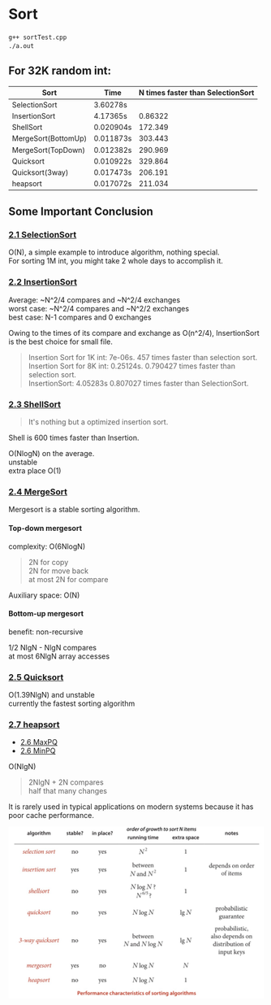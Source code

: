 # Sort

`g++ sortTest.cpp`  
`./a.out`  

## For 32K random int: 

| Sort | Time | N times faster than SelectionSort |
| ---- | ---- | --------------------------------- |
| SelectionSort|  3.60278s  ||
| InsertionSort| 4.17365s | 0.86322 |
| ShellSort    | 0.020904s| 172.349|
|MergeSort(BottomUp)|  0.011873s | 303.443 |
|MergeSort(TopDown)| 0.012382s | 290.969 |
|Quicksort| 0.010922s | 329.864 |
|Quicksort(3way) | 0.017473s | 206.191 |
|heapsort| 0.017072s | 211.034  |  
  

  
  
## Some Important Conclusion  

### [2.1 SelectionSort](./header/selectionsort.h)

O(N), a simple example to introduce algorithm, nothing special.  
For sorting 1M int, you might take 2 whole days to accomplish it.  

### [2.2 InsertionSort](./header/insertionsort.h)

Average:    ~N^2/4 compares and ~N^2/4 exchanges  
worst case: ~N^2/4 compares and ~N^2/2 exchanges  
best case:   N-1   compares and 0      exchanges  

Owing to the times of its compare and exchange as O(n^2/4), InsertionSort is the best choice for small file. 

> Insertion Sort for 1K int: 7e-06s.  457 times faster than selection sort.  
> Insertion Sort for 8K int: 0.25124s.  0.790427 times faster than selection sort.  
> InsertionSort:  4.05283s  0.807027 times faster than SelectionSort.  

### [2.3 ShellSort](./header/shellsort.h)

> It's nothing but a optimized insertion sort.  

Shell is 600 times faster than Insertion.  

O(NlogN) on the average.  
unstable  
extra place O(1)  

### [2.4 MergeSort](./header/mergesort.h)  

Mergesort is a stable sorting algorithm.  

#### Top-down mergesort   
complexity: O(6NlogN)  
> 2N for copy  
> 2N for move back  
> at most 2N for compare  

Auxiliary space: O(N)  

#### Bottom-up mergesort  

benefit: non-recursive

1/2 NlgN - NlgN compares  
at most 6NlgN array accesses  

### [2.5 Quicksort](./header/quicksort.h)  

O(1.39NlgN) and unstable  
currently the fastest sorting algorithm  

 
### [2.7 heapsort](./header/heapsort.h)  
+ [2.6 MaxPQ](./header/maxPQ.h)  
+ [2.6 MinPQ](./header/minPQ.h)  

O(NlgN)   
> 2NlgN + 2N compares  
> half that many changes  
  
It is rarely used in typical applications on modern systems because it has poor cache performance.   

![conclusion](./conclusion.jpg)   


